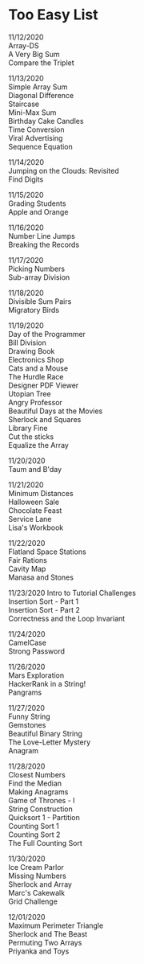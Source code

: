 # Too Easy List  

11/12/2020  
Array-DS  
A Very Big Sum  
Compare the Triplet  

11/13/2020  
Simple Array Sum  
Diagonal Difference  
Staircase  
Mini-Max Sum  
Birthday Cake Candles  
Time Conversion  
Viral Advertising  
Sequence Equation  
  
11/14/2020  
Jumping on the Clouds: Revisited  
Find Digits  
  
11/15/2020  
Grading Students  
Apple and Orange  

11/16/2020  
Number Line Jumps  
Breaking the Records  

11/17/2020  
Picking Numbers  
Sub-array Division  

11/18/2020  
Divisible Sum Pairs  
Migratory Birds  

11/19/2020  
Day of the Programmer  
Bill Division  
Drawing Book  
Electronics Shop  
Cats and a Mouse  
The Hurdle Race  
Designer PDF Viewer  
Utopian Tree  
Angry Professor  
Beautiful Days at the Movies  
Sherlock and Squares  
Library Fine  
Cut the sticks  
Equalize the Array  
  
11/20/2020  
Taum and B'day  
  
11/21/2020  
Minimum Distances  
Halloween Sale  
Chocolate Feast  
Service Lane  
Lisa's Workbook  
  
11/22/2020  
Flatland Space Stations  
Fair Rations  
Cavity Map  
Manasa and Stones  

11/23/2020
Intro to Tutorial Challenges  
Insertion Sort - Part 1  
Insertion Sort - Part 2  
Correctness and the Loop Invariant  

11/24/2020  
CamelCase  
Strong Password  
  
11/26/2020  
Mars Exploration  
HackerRank in a String!  
Pangrams  

11/27/2020  
Funny String  
Gemstones  
Beautiful Binary String  
The Love-Letter Mystery  
Anagram  
  
11/28/2020  
Closest Numbers  
Find the Median  
Making Anagrams  
Game of Thrones - I  
String Construction  
Quicksort 1 - Partition  
Counting Sort 1  
Counting Sort 2  
The Full Counting Sort  
  
11/30/2020  
Ice Cream Parlor  
Missing Numbers  
Sherlock and Array  
Marc's Cakewalk  
Grid Challenge  

12/01/2020  
Maximum Perimeter Triangle  
Sherlock and The Beast  
Permuting Two Arrays  
Priyanka and Toys  
